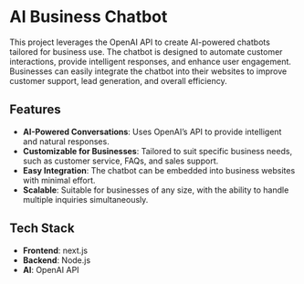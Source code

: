 

# AI Business Chatbot

This project leverages the OpenAI API to create AI-powered chatbots tailored for business use. The chatbot is designed to automate customer interactions, provide intelligent responses, and enhance user engagement. Businesses can easily integrate the chatbot into their websites to improve customer support, lead generation, and overall efficiency.

## Features

- **AI-Powered Conversations**: Uses OpenAI’s API to provide intelligent and natural responses.
- **Customizable for Businesses**: Tailored to suit specific business needs, such as customer service, FAQs, and sales support.
- **Easy Integration**: The chatbot can be embedded into business websites with minimal effort.
- **Scalable**: Suitable for businesses of any size, with the ability to handle multiple inquiries simultaneously.

## Tech Stack
- **Frontend**: next.js
- **Backend**: Node.js
-  **AI**: OpenAI API
